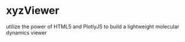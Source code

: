 # xyzViewer
utilize the power of HTML5 and PlotlyJS to build a lightweight molecular dynamics viewer 
